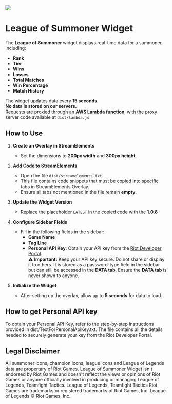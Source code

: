 ![](./example.gif)

# League of Summoner Widget

The **League of Summoner** widget displays real-time data for a summoner, including:

- **Rank**
- **Tier**
- **Wins**
- **Losses**
- **Total Matches**
- **Win Percentage**
- **Match History**

The widget updates data every **15 seconds**.<br />
**No data is stored on our servers.**<br />
Requests are proxied through an **AWS Lambda function**, with the proxy server code available at `dist/lambda.js`.

## How to Use

1. **Create an Overlay in StreamElements**
   - Set the dimensions to **200px width** and **300px height**.

2. **Add Code to StreamElements**
   - Open the file `dist/streamelements.txt`.
   - This file contains code snippets that must be copied into specific tabs in StreamElements Overlay.
   - Ensure all tabs not mentioned in the file remain **empty**.

3. **Update the Widget Version**
   - Replace the placeholder `LATEST` in the copied code with the **1.0.8**

4. **Configure Sidebar Fields**
   - Fill in the following fields in the sidebar:
     - **Game Name**
     - **Tag Line**
     - **Personal API Key**: Obtain your API key from the [Riot Developer Portal](https://developer.riotgames.com/app-type).<br />
       ⚠️ **Important:** Keep your API key secure. Do not share or display it to others. It is stored as a password-type field in the sidebar but can still be accessed in the **DATA tab**. Ensure the **DATA tab** is never shown to anyone.

5. **Initialize the Widget**
   - After setting up the overlay, allow up to **5 seconds** for data to load.

## How to get Personal API key
To obtain your Personal API Key, refer to the step-by-step instructions provided in dist/TextForPersonalApiKey.txt. The file contains all the details needed to securely generate your key from the Riot Developer Portal.

## Legal Disclaimer
All summoner icons, champion icons, league icons and League of Legends data are propertary of Riot Games. League of Summoner Widget isn't endorsed by Riot Games and doesn't reflect the views or opinions of Riot Games or anyone officially involved in producing or managing League of Legends, Teamfight Tactics. League of Legends, Teamfight Tactics Riot Games are trademarks or registered trademarks of Riot Games, Inc. League of Legends © Riot Games, Inc.
